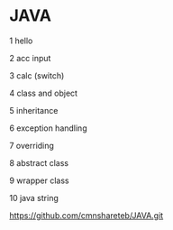 # JAVA

1 hello




2 acc input




3 calc (switch)





4 class and object




5 inheritance





6 exception handling




7 overriding 




8 abstract class





9 wrapper class






10 java string



https://github.com/cmnshareteb/JAVA.git
